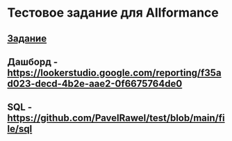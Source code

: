 # Тестовое задание для Allformance

## [Задание](ttps://github.com/PavelRawel/Test-Allformance/blob/main/file/%D0%A2%D0%97%20_%20Analyst.pdf)

## Дашборд - https://lookerstudio.google.com/reporting/f35ad023-decd-4b2e-aae2-0f6675764de0
## SQL - https://github.com/PavelRawel/test/blob/main/file/sql
